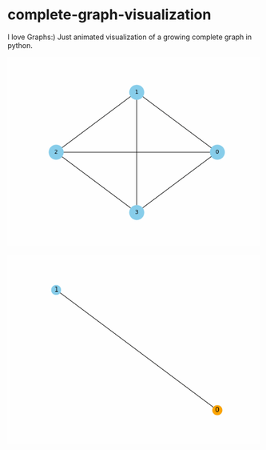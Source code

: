 # complete-graph-visualization
I love Graphs:)
Just animated visualization of a growing complete graph in python.

![Complete Graph Animation](complete_graph.gif)

![Start Graph animation soon](star_graph.gif)


